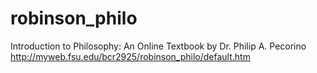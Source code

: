 # robinson_philo
Introduction to Philosophy: An Online Textbook by Dr. Philip A. Pecorino
http://myweb.fsu.edu/bcr2925/robinson_philo/default.htm
